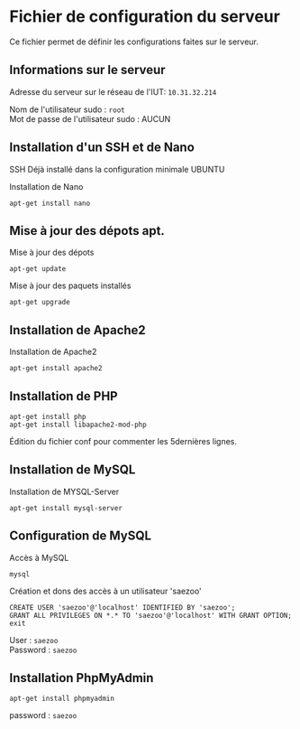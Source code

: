 # Fichier de configuration du serveur

Ce fichier permet de définir les configurations faites sur le serveur.

## Informations sur le serveur

Adresse du serveur sur le réseau de l'IUT: `10.31.32.214`

Nom de l'utilisateur sudo : `root`  
Mot de passe de l'utilisateur sudo : AUCUN

## Installation d'un SSH et de Nano

SSH Déjà installé dans la configuration minimale UBUNTU

Installation de Nano

```
apt-get install nano
```

## Mise à jour des dépots apt.

Mise à jour des dépots

```
apt-get update
```

Mise à jour des paquets installés

```
apt-get upgrade
```

## Installation de Apache2

Installation de Apache2

```terminal
apt-get install apache2
```

## Installation de PHP

```
apt-get install php
apt-get install libapache2-mod-php
```

Édition du fichier conf pour commenter les 5dernières lignes.

## Installation de MySQL

Installation de MYSQL-Server

```
apt-get install mysql-server
```

## Configuration de MySQL

Accès à MySQL

```
mysql
```

Création et dons des accès à un utilisateur 'saezoo'

```
CREATE USER 'saezoo'@'localhost' IDENTIFIED BY 'saezoo';
GRANT ALL PRIVILEGES ON *.* TO 'saezoo'@'localhost' WITH GRANT OPTION;
exit
```

User : `saezoo`  
Password : `saezoo`

## Installation PhpMyAdmin

```
apt-get install phpmyadmin
```

password : `saezoo`
